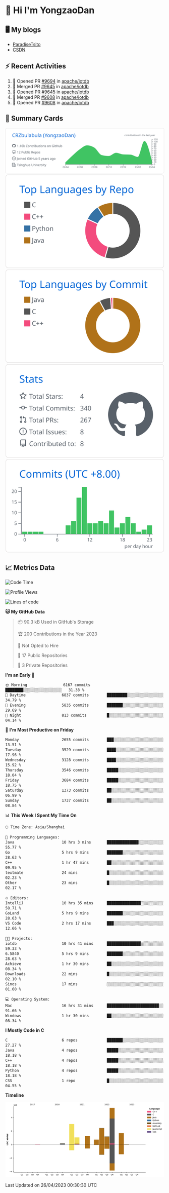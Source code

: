 # 👋 Hi I'm YongzaoDan

## 🖥 My blogs
  + [ParadiseTsito](https://www.paradisetsito.love/)
  + [CSDN](https://blog.csdn.net/CRZbulabula?type=blog)

## ⚡ Recent Activities
<!--START_SECTION:activity-->
1. 💪 Opened PR [#9694](https://github.com/apache/iotdb/pull/9694) in [apache/iotdb](https://github.com/apache/iotdb)
2. 🎉 Merged PR [#9645](https://github.com/apache/iotdb/pull/9645) in [apache/iotdb](https://github.com/apache/iotdb)
3. 💪 Opened PR [#9645](https://github.com/apache/iotdb/pull/9645) in [apache/iotdb](https://github.com/apache/iotdb)
4. 🎉 Merged PR [#9608](https://github.com/apache/iotdb/pull/9608) in [apache/iotdb](https://github.com/apache/iotdb)
5. 💪 Opened PR [#9608](https://github.com/apache/iotdb/pull/9608) in [apache/iotdb](https://github.com/apache/iotdb)
<!--END_SECTION:activity-->

## 🎑 Summary Cards

[![](https://raw.githubusercontent.com/CRZbulabula/CRZbulabula/main/profile-summary-card-output/github/0-profile-details.svg)](https://github.com/vn7n24fzkq/github-profile-summary-cards)
[![](https://raw.githubusercontent.com/CRZbulabula/CRZbulabula/main/profile-summary-card-output/github/1-repos-per-language.svg)](https://github.com/vn7n24fzkq/github-profile-summary-cards) [![](https://raw.githubusercontent.com/CRZbulabula/CRZbulabula/main/profile-summary-card-output/github/2-most-commit-language.svg)](https://github.com/vn7n24fzkq/github-profile-summary-cards)
[![](https://raw.githubusercontent.com/CRZbulabula/CRZbulabula/main/profile-summary-card-output/github/3-stats.svg)](https://github.com/vn7n24fzkq/github-profile-summary-cards) [![](https://raw.githubusercontent.com/CRZbulabula/CRZbulabula/main/profile-summary-card-output/github/4-productive-time.svg)](https://github.com/vn7n24fzkq/github-profile-summary-cards)

## 📈 Metrics Data

<!--START_SECTION:waka-->
![Code Time](http://img.shields.io/badge/Code%20Time-85%20hrs%2055%20mins-blue)

![Profile Views](http://img.shields.io/badge/Profile%20Views-0-blue)

![Lines of code](https://img.shields.io/badge/From%20Hello%20World%20I%27ve%20Written-16.9%20million%20lines%20of%20code-blue)

**🐱 My GitHub Data** 

> 📦 90.3 kB Used in GitHub's Storage 
 > 
> 🏆 200 Contributions in the Year 2023
 > 
> 🚫 Not Opted to Hire
 > 
> 📜 17 Public Repositories 
 > 
> 🔑 3 Private Repositories 
 > 
**I'm an Early 🐤** 

```text
🌞 Morning                6167 commits        ████████░░░░░░░░░░░░░░░░░   31.38 % 
🌆 Daytime                6837 commits        █████████░░░░░░░░░░░░░░░░   34.79 % 
🌃 Evening                5835 commits        ███████░░░░░░░░░░░░░░░░░░   29.69 % 
🌙 Night                  813 commits         █░░░░░░░░░░░░░░░░░░░░░░░░   04.14 % 
```
📅 **I'm Most Productive on Friday** 

```text
Monday                   2655 commits        ███░░░░░░░░░░░░░░░░░░░░░░   13.51 % 
Tuesday                  3529 commits        ████░░░░░░░░░░░░░░░░░░░░░   17.96 % 
Wednesday                3128 commits        ████░░░░░░░░░░░░░░░░░░░░░   15.92 % 
Thursday                 3546 commits        █████░░░░░░░░░░░░░░░░░░░░   18.04 % 
Friday                   3684 commits        █████░░░░░░░░░░░░░░░░░░░░   18.75 % 
Saturday                 1373 commits        ██░░░░░░░░░░░░░░░░░░░░░░░   06.99 % 
Sunday                   1737 commits        ██░░░░░░░░░░░░░░░░░░░░░░░   08.84 % 
```


📊 **This Week I Spent My Time On** 

```text
🕑︎ Time Zone: Asia/Shanghai

💬 Programming Languages: 
Java                     10 hrs 3 mins       ██████████████░░░░░░░░░░░   55.77 % 
Go                       5 hrs 9 mins        ███████░░░░░░░░░░░░░░░░░░   28.63 % 
C++                      1 hr 47 mins        ██░░░░░░░░░░░░░░░░░░░░░░░   09.95 % 
textmate                 24 mins             █░░░░░░░░░░░░░░░░░░░░░░░░   02.23 % 
Other                    23 mins             █░░░░░░░░░░░░░░░░░░░░░░░░   02.17 % 

🔥 Editors: 
IntelliJ                 10 hrs 35 mins      ███████████████░░░░░░░░░░   58.71 % 
GoLand                   5 hrs 9 mins        ███████░░░░░░░░░░░░░░░░░░   28.63 % 
VS Code                  2 hrs 17 mins       ███░░░░░░░░░░░░░░░░░░░░░░   12.66 % 

🐱‍💻 Projects: 
iotdb                    10 hrs 41 mins      ███████████████░░░░░░░░░░   59.33 % 
6.5840                   5 hrs 9 mins        ███████░░░░░░░░░░░░░░░░░░   28.63 % 
Achieve                  1 hr 30 mins        ██░░░░░░░░░░░░░░░░░░░░░░░   08.34 % 
Downloads                22 mins             █░░░░░░░░░░░░░░░░░░░░░░░░   02.10 % 
Sinos                    17 mins             ░░░░░░░░░░░░░░░░░░░░░░░░░   01.60 % 

💻 Operating System: 
Mac                      16 hrs 31 mins      ███████████████████████░░   91.66 % 
Windows                  1 hr 30 mins        ██░░░░░░░░░░░░░░░░░░░░░░░   08.34 % 
```

**I Mostly Code in C** 

```text
C                        6 repos             ███████░░░░░░░░░░░░░░░░░░   27.27 % 
Java                     4 repos             █████░░░░░░░░░░░░░░░░░░░░   18.18 % 
C++                      4 repos             █████░░░░░░░░░░░░░░░░░░░░   18.18 % 
Python                   4 repos             █████░░░░░░░░░░░░░░░░░░░░   18.18 % 
CSS                      1 repo              █░░░░░░░░░░░░░░░░░░░░░░░░   04.55 % 
```



**Timeline**

![Lines of Code chart](https://raw.githubusercontent.com/CRZbulabula/CRZbulabula/main/assets/bar_graph.png)


 Last Updated on 26/04/2023 00:30:30 UTC
<!--END_SECTION:waka-->

